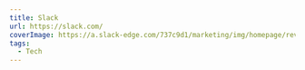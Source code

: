 ```yaml
---
title: Slack
url: https://slack.com/
coverImage: https://a.slack-edge.com/737c9d1/marketing/img/homepage/revamped-24/unfurl/hp-revamp-unfurl.en-GB.jpg
tags:
  - Tech
---
```

